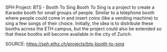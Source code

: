 SPH Project: BTS - Booth To Sing
Booth To Sing is a project to create a Karaoke booth for small groups of people. Similar to a telephone booth where people could come in and insert coins (like a vending machine) to sing a few songs of their choice. Initially, the idea is to distribute these booths across the ETH campus, but the project could also be extended so that these booths will become available in the city of Zurich.


SOURCE: https://sph.ethz.ch/projects/bts-booth-to-sing